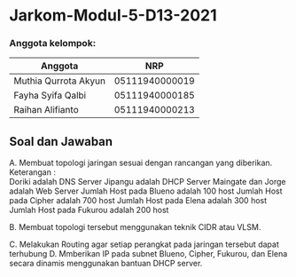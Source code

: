 # Jarkom-Modul-5-D13-2021

### Anggota kelompok:
Anggota | NRP
------------- | -------------
Muthia Qurrota Akyun | 05111940000019
Fayha Syifa Qalbi | 05111940000185
Raihan Alifianto | 05111940000213

## Soal dan Jawaban
A. Membuat topologi jaringan sesuai dengan rancangan yang diberikan.
   Keterangan : 	
   Doriki adalah DNS Server
   Jipangu adalah DHCP Server
   Maingate dan Jorge adalah Web Server
   Jumlah Host pada Blueno adalah 100 host
   Jumlah Host pada Cipher adalah 700 host
   Jumlah Host pada Elena adalah 300 host
   Jumlah Host pada Fukurou adalah 200 host

B. Membuat topologi tersebut menggunakan teknik CIDR atau VLSM.
   
C. Melakukan Routing agar setiap perangkat pada jaringan tersebut dapat terhubung
D. Mmberikan IP pada subnet Blueno, Cipher, Fukurou, dan Elena secara dinamis menggunakan bantuan DHCP server.



